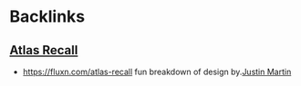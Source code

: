 
# Backlinks
## [Atlas Recall](<Atlas Recall.md>)
- https://fluxn.com/atlas-recall fun breakdown of design by.[Justin Martin](<Justin Martin.md>)

